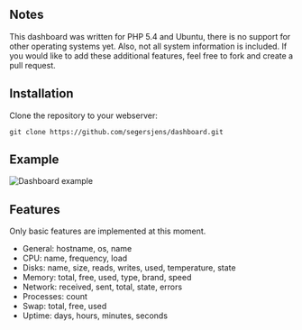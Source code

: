 Notes
-----

This dashboard was written for PHP 5.4 and Ubuntu, there is no support for other operating systems yet. Also, not all system information is included. If you would like to add these additional features, feel free to fork and create a pull request.

Installation
------------

Clone the repository to your webserver:

    git clone https://github.com/segersjens/dashboard.git

Example
-------

![Dashboard example](http://jenssegers.be/uploads/images/dashboard.png)

Features
--------

Only basic features are implemented at this moment.

- General: hostname, os, name
- CPU: name, frequency, load
- Disks: name, size, reads, writes, used, temperature, state
- Memory: total, free, used, type, brand, speed
- Network: received, sent, total, state, errors
- Processes: count
- Swap: total, free, used
- Uptime: days, hours, minutes, seconds